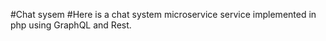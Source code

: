 #Chat sysem
#Here is a chat system microservice service implemented in php using GraphQL and Rest.

